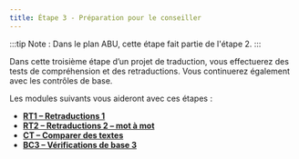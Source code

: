 ```yaml
---
title: Étape 3 - Préparation pour le conseiller
---
```

:::tip
Note : Dans le plan ABU, cette étape fait partie de l'étape 2.
:::

Dans cette troisième étape d’un projet de traduction, vous effectuerez des tests de compréhension et des retraductions. Vous continuerez également avec les contrôles de base.

Les modules suivants vous aideront avec ces étapes :

-  [**RT1 – Retraductions 1**](16.BT1.md)
-  [**RT2 – Retraductions 2 – mot à mot**](17.BT2.md)
-  [**CT – Comparer des textes**](18.CT.md)
-  [**BC3 – Vérifications de base 3**](19.BC3.md)
